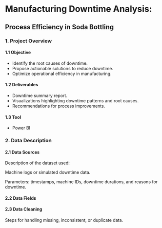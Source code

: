 # Manufacturing Downtime Analysis:

## Process Efficiency in Soda Bottling

### 1. Project Overview

#### 1.1 Objective
- Identify the root causes of downtime.
- Propose actionable solutions to reduce downtime.
- Optimize operational efficiency in manufacturing.

#### 1.2 Deliverables
- Downtime summary report.
- Visualizations highlighting downtime patterns and root causes.
- Recommendations for process improvements.

#### 1.3 Tool
- Power BI

### 2. Data Description

#### 2.1 Data Sources

Description of the dataset used:

Machine logs or simulated downtime data.

Parameters: timestamps, machine IDs, downtime durations, and reasons for downtime.

#### 2.2 Data Fields

#### 2.3 Data Cleaning

Steps for handling missing, inconsistent, or duplicate data.
